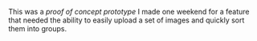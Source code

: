 
This was a *proof of concept prototype* I made one weekend for a feature that needed the ability to easily upload a set of images and quickly sort them into groups.